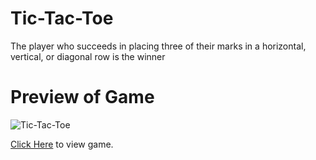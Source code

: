 # Tic-Tac-Toe
The player who succeeds in placing three of their marks in a horizontal, vertical, or diagonal row is the winner

# Preview of Game

![Tic-Tac-Toe](https://user-images.githubusercontent.com/96368265/200114900-af50a911-5d75-42a9-8fbb-d57ca1a7d594.png)

[Click Here](itznehakumari4.github.io/Tic-Tac-Toe/) to view game.
